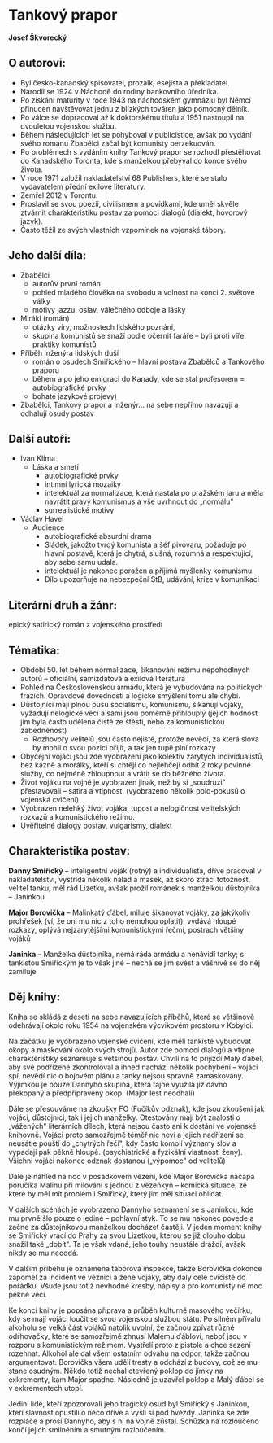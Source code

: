 # Tankový prapor
**Josef Škvorecký**

## O autorovi:
- Byl česko-kanadský spisovatel, prozaik, esejista a překladatel. 
- Narodil se 1924 v Náchodě do rodiny bankovního úředníka. 
- Po získání maturity v roce 1943 na náchodském gymnáziu byl Němci přinucen navštěvovat jednu z blízkých továren jako pomocný dělník. 
- Po válce se dopracoval až k doktorskému titulu a 1951 nastoupil na dvouletou vojenskou službu.
- Během následujících let se pohyboval v publicistice, avšak po vydání svého románu Zbabělci začal být komunisty perzekuován.
- Po problémech s vydáním knihy Tankový prapor se rozhodl přestěhovat do Kanadského Toronta, kde s manželkou přebýval do konce svého života.
- V roce 1971 založil nakladatelství 68 Publishers, které se stalo vydavatelem přední exilové literatury.
- Zemřel 2012 v Torontu.
- Proslavil se svou poezií, civilismem a povídkami, kde uměl skvěle ztvárnit charakteristiku postav za pomoci dialogů (dialekt, hovorový jazyk). 
- Často těžil ze svých vlastních vzpomínek na vojenské tábory.

## Jeho další díla:
-  Zbabělci 
	- autorův první román
	- pohled mladého člověka na svobodu a volnost na konci 2. světové války
	- motivy jazzu, oslav, válečného odboje a lásky
- Mirákl (román)
	- otázky víry, možnostech lidského poznání, 
	- skupina komunistů se snaží podle očernit faráře – byli proti víře, praktiky komunistů
- Příběh inženýra lidských duší 
	- román o osudech Smiřického – hlavní postava Zbabělců a Tankového praporu
	- během a po jeho emigraci do Kanady, kde se stal profesorem = autobiografické prvky
	- bohaté jazykové projevy)
- Zbabělci, Tankový prapor a Inženýr… na sebe nepřímo navazují a odhalují osudy postav

## Další autoři:
- Ivan Klíma
	- Láska a smetí
		- autobiografické prvky
		- intimní lyrická mozaiky 
		- intelektuál za normalizace, která nastala po pražském jaru a měla navrátit pravý komunismus a vše uvrhnout do „normálu"
		- surrealistické motivy
- Václav Havel
	- Audience 
		- autobiografické absurdní drama
		- Sládek, jakožto tvrdý komunista a šéf pivovaru, požaduje po hlavní postavě, která je chytrá, slušná, rozumná a respektující, aby sebe samu udala. 
		- intelektuál je nakonec poražen a přijímá myšlenky komunismu
		- Dílo upozorňuje na nebezpeční StB, udávání, krize v komunikaci

## Literární druh a žánr:
epický satirický román z vojenského prostředí

## Tématika:

- Období 50. let během normalizace, šikanování režimu nepohodlných autorů – oficiální, samizdatová a exilová literatura
- Pohled na Československou armádu, která je vybudována na politických frázích. Opravdové dovednosti a logické smýšlení tomu ale chybí.
- Důstojníci mají plnou pusu socialismu, komunismu, šikanují vojáky, vyžadují nelogické věci a sami jsou poměrně přihlouplý (jejich hodnost jim byla často udělena čistě ze štěstí, nebo za komunistickou zabedněnost)
  - Rozhovory velitelů jsou často nejisté, protože nevědí, za která slova by mohli o svou pozici přijít, a tak jen tupě plní rozkazy
- Obyčejní vojáci jsou zde vyobrazeni jako kolektiv zarytých individualistů, bez kázně a morálky, kteří si chtějí co nejlehčeji odbít 2 roky povinné služby, co nejméně zhloupnout a vrátit se do běžného života.
- Život vojáku na vojně je vyobrazen jinak, než by si „soudruzi" přestavovali – satira a vtipnost. (vyobrazeno několik polo-pokusů o vojenská cvičení)
- Vyobrazen nelehký život vojáka, tupost a nelogičnost velitelských rozkazů a komunistického režimu.
- Uvěřitelné dialogy postav, vulgarismy, dialekt

## Charakteristika postav:

**Danny Smiřický** – inteligentní voják (rotný) a individualista, dříve pracoval v nakladatelství, vystřídá několik nálad a masek, až skoro ztrácí totožnost, velitel tanku, měl rád Lizetku, avšak prožil románek s manželkou důstojníka – Janinkou

**Major Borovička** – Malinkatý ďábel, miluje šikanovat vojáky, za jakýkoliv prohřešek (ví, že oni mu nic z toho nemohou oplatit), vydává hloupé rozkazy, oplývá nejzarytějšími komunistickými řečmi, postrach většiny vojáků

**Janinka** – Manželka důstojníka, nemá ráda armádu a nenávidí tanky; s tankistou Smiřickým je to však jiné – nechá se jím svést a vášnivě se do něj zamiluje

## Děj knihy:

Kniha se skládá z deseti na sebe navazujících příběhů, které se většinově odehrávají okolo roku 1954 na vojenském výcvikovém prostoru v Kobylci.

Na začátku je vyobrazeno vojenské cvičení, kde měli tankisté vybudovat okopy a maskování okolo svých strojů. Autor zde pomocí dialogů a vtipné charakteristiky seznamuje s většinou postav. Chvíli na to přijíždí Malý ďáběl, aby své podřízené zkontroloval a ihned nachází několik pochybení – vojáci spí, nevědí nic o bojovém plánu a tanky nejsou správně zamaskovány. Výjimkou je pouze Dannyho skupina, která tajně využila již dávno překopaný a předpřipravený okop. (Major lest neodhalí)

Dále se přesouváme na zkoušky FO (Fučíkův odznak), kde jsou zkoušeni jak vojáci, důstojníci, tak i jejich manželky. Otestovány mají být znalosti o „vážených" literárních dílech, která nejsou často ani k dostání ve vojenské knihovně. Vojáci proto samozřejmě téměř nic neví a jejich nadřízení se neusátle pouští do „chytrých řečí", kdy často komolí významy slov a vypadají pak pěkně hloupě. (psychiatrické a fyzikální vlastnosti ženy). Všichni vojáci nakonec odznak dostanou („výpomoc" od velitelů)

Dále je náhled na noc v posádkovém vězení, kde Major Borovička načapá poručíka Malinu při milování s jednou z vězeňkyň – komická situace, ze které by měl mít problém i Smiřický, který jim měl situaci ohlídat.

V dalších scénách je vyobrazeno Dannyho seznámení se s Janinkou, kde mu prvně šlo pouze o jediné – pohlavní styk. To se mu nakonec povede a začne za důstojníkovou manželkou docházet častěji. V jeden moment knihy se Smiřický vrací do Prahy za svou Lizetkou, kterou se již dlouho dobu snažil také „dobít". Ta je však vdaná, jeho touhy neustále dráždí, avšak nikdy se mu neoddá.

V dalším příběhu je oznámena táborová inspekce, takže Borovička dokonce zapoměl za incident ve věznici a žene vojáky, aby daly celé cvičiště do pořádku. Všude jsou totiž nevhodné kresby, nápisy a pro komunisty né moc pěkné věci.

Ke konci knihy je popsána příprava a průběh kulturně masového večírku, kdy se mají vojáci loučit se svou vojenskou službou státu. Po silném přívalu alkoholu se velká část vojáků natolik uvolní, že začnou zpívat různé odrhovačky, které se samozřejmě zhnusí Malému ďáblovi, neboť jsou v rozporu s komunistickým režimem. Vystřelí proto z pistole a chce sezení rozehnat. Alkohol ale dal všem ostatním odvahu na odpor, takže začnou argumentovat. Borovička všem udělí tresty a odchází z budovy, což se mu stane osudným. Někdo totiž nechal otevřený poklop do jímky na exkrementy, kam Major spadne. Následně je uzavřel poklop a Malý ďábel se v exkrementech utopí.

Jediní lidé, kteří zpozorovali jeho tragický osud byl Smiřický s Janinkou, kteří slavnost opustili o něco dříve a vyšli si pod hvězdy. Janinka se zde rozpláče a prosí Dannyho, aby s ní na vojně zůstal. Schůzka na rozloučeno končí jejich smilněním a smutným rozloučením.